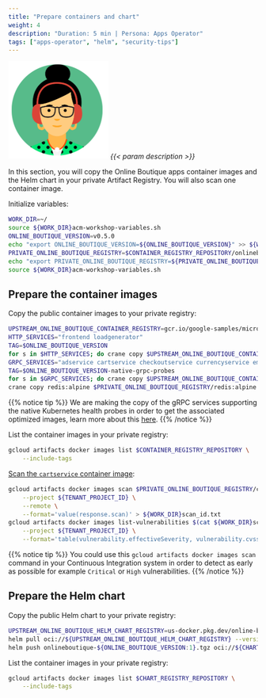 ```yaml
---
title: "Prepare containers and chart"
weight: 4
description: "Duration: 5 min | Persona: Apps Operator"
tags: ["apps-operator", "helm", "security-tips"]
---
```

![Apps Operator](/images/apps-operator.png)
_{{< param description >}}_

In this section, you will copy the Online Boutique apps container images and the Helm chart in your private Artifact Registry. You will also scan one container image.

Initialize variables:
```Bash
WORK_DIR=~/
source ${WORK_DIR}acm-workshop-variables.sh
ONLINE_BOUTIQUE_VERSION=v0.5.0
echo "export ONLINE_BOUTIQUE_VERSION=${ONLINE_BOUTIQUE_VERSION}" >> ${WORK_DIR}acm-workshop-variables.sh
PRIVATE_ONLINE_BOUTIQUE_REGISTRY=$CONTAINER_REGISTRY_REPOSITORY/onlineboutique
echo "export PRIVATE_ONLINE_BOUTIQUE_REGISTRY=${PRIVATE_ONLINE_BOUTIQUE_REGISTRY}" >> ${WORK_DIR}acm-workshop-variables.sh
source ${WORK_DIR}acm-workshop-variables.sh
```

## Prepare the container images

Copy the public container images to your private registry:
```Bash
UPSTREAM_ONLINE_BOUTIQUE_CONTAINER_REGISTRY=gcr.io/google-samples/microservices-demo
HTTP_SERVICES="frontend loadgenerator"
TAG=$ONLINE_BOUTIQUE_VERSION
for s in $HTTP_SERVICES; do crane copy $UPSTREAM_ONLINE_BOUTIQUE_CONTAINER_REGISTRY/$s:$TAG $PRIVATE_ONLINE_BOUTIQUE_REGISTRY/$s:$TAG; done
GRPC_SERVICES="adservice cartservice checkoutservice currencyservice emailservice paymentservice productcatalogservice recommendationservice shippingservice"
TAG=$ONLINE_BOUTIQUE_VERSION-native-grpc-probes
for s in $GRPC_SERVICES; do crane copy $UPSTREAM_ONLINE_BOUTIQUE_CONTAINER_REGISTRY/$s:$TAG $PRIVATE_ONLINE_BOUTIQUE_REGISTRY/$s:$TAG; done
crane copy redis:alpine $PRIVATE_ONLINE_BOUTIQUE_REGISTRY/redis:alpine
```
{{% notice tip %}}
We are making the copy of the gRPC services supporting the native Kubernetes health probes in order to get the associated optimized images, learn more about this [here](https://medium.com/google-cloud/b5bd26253a4c).
{{% /notice %}}

List the container images in your private registry:
```Bash
gcloud artifacts docker images list $CONTAINER_REGISTRY_REPOSITORY \
    --include-tags
```

[Scan the `cartservice` container image](https://cloud.google.com/container-analysis/docs/on-demand-scanning-howto):
```Bash
gcloud artifacts docker images scan $PRIVATE_ONLINE_BOUTIQUE_REGISTRY/cartservice:$ONLINE_BOUTIQUE_VERSION-native-grpc-probes \
    --project ${TENANT_PROJECT_ID} \
    --remote \
    --format='value(response.scan)' > ${WORK_DIR}scan_id.txt
gcloud artifacts docker images list-vulnerabilities $(cat ${WORK_DIR}scan_id.txt) \
    --project ${TENANT_PROJECT_ID} \
    --format='table(vulnerability.effectiveSeverity, vulnerability.cvssScore, noteName, vulnerability.packageIssue[0].affectedPackage, vulnerability.packageIssue[0].affectedVersion.name, vulnerability.packageIssue[0].fixedVersion.name)'
```
{{% notice tip %}}
You could use this `gcloud artifacts docker images scan` command in your Continuous Integration system in order to detect as early as possible for example `Critical` or `High` vulnerabilities.
{{% /notice %}}

## Prepare the Helm chart

Copy the public Helm chart to your private registry:
```Bash
UPSTREAM_ONLINE_BOUTIQUE_HELM_CHART_REGISTRY=us-docker.pkg.dev/online-boutique-ci/charts/onlineboutique
helm pull oci://${UPSTREAM_ONLINE_BOUTIQUE_HELM_CHART_REGISTRY} --version ${ONLINE_BOUTIQUE_VERSION:1}
helm push onlineboutique-${ONLINE_BOUTIQUE_VERSION:1}.tgz oci://${CHART_REGISTRY_REPOSITORY}
```

List the container images in your private registry:
```Bash
gcloud artifacts docker images list $CHART_REGISTRY_REPOSITORY \
    --include-tags
```